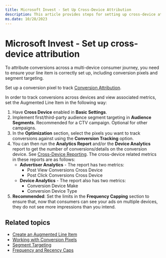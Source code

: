 ```yaml
---
title: Microsoft Invest - Set Up Cross-Device Attribution
description: This article provides steps for setting up cross-device attribution, to track conversions across multiple devices, and to view associated metrics.
ms.date: 10/28/2023
---
```


# Microsoft Invest - Set up cross-device attribution

To attribute conversions across a multi-device consumer journey, you need to ensure your line item is correctly set up, including conversion pixels and segment targeting.

Set up a conversion pixel to track [Conversion Attribution](./conversion-attribution.md).

In order to track conversions across devices and view associated metrics, set the Augmented Line Item in the following way:

1. Have **Cross Device** enabled in **Basic Settings**.
1. Implement first/third-party audience segment targeting in **Audience Segments**. Recommended for a CTV campaign. Optional for other campaigns.
1. In the **Optimization** section, select the pixels you want to track conversions against using the **Conversion Tracking** option.
1. You can then run the **Analytics Report** and/or the **Device Analytics** report to get the number of conversions/details on the conversion device. See [Cross-Device Reporting](./cross-device-reporting.md). The cross-device related metrics in these reports are as follows:
      - **Advertiser Analytics** - The report has two metrics:
        - Post View Conversions Cross Device
        - Post Click Conversions Cross Device
      - **Device Analytics** - The report also has two metrics:
        - Conversion Device Make
        - Conversion Device Type
1. **Recommended**: Set the limits in the **Frequency Capping** section to ensure that, now that consumers can see your ads on multiple devices, they do not see more impressions than you intend.

## Related topics

- [Create an Augmented Line Item](./create-an-augmented-line-item-ali.md)
- [Working with Conversion Pixels](./working-with-conversion-pixels.md)
- [Segment Targeting](./segment-targeting.md)
- [Frequency and Recency Caps](./frequency-and-recency-caps.md)
